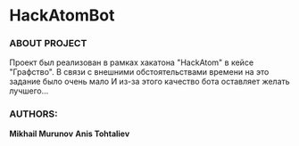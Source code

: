 # HackAtomBot


### ABOUT PROJECT
Проект был реализован в рамках хакатона "HackAtom" в кейсе "Графство".
В связи с внешними обстоятельствами времени на это задание было очень мало 
И из-за этого качество бота оставляет желать лучшего...

### AUTHORS:
**Mikhail Murunov**
**Anis Tohtaliev**
